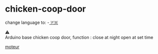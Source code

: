 # chicken-coop-door

change language to:
    -<a href='https://github.com/Qypol342/chicken-coop-door/blob/master/README.FR.md'> :fr:		<a/>



⚠️  
Arduino base chicken coop door,
function :
  close at night
  open at set time

<a href='https://fr.banggood.com/DC-3V-6V-DC-1-120-Gear-Motor-TT-Motor-for-Smart-Car-Robot-DIY-p-1260117.html?rmmds=detail-left-hotproducts&cur_warehouse=CN'>moteur<a/>
